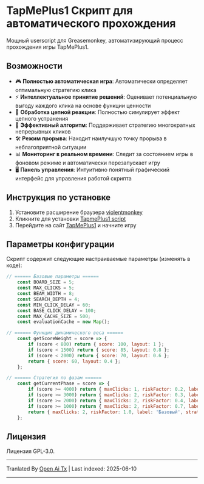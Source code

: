 # TapMePlus1 Скрипт для автоматического прохождения

Мощный userscript для Greasemonkey, автоматизирующий процесс прохождения игры TapMePlus1.

## Возможности

- 🎮 **Полностью автоматическая игра**: Автоматически определяет оптимальную стратегию клика
- ⚡ **Интеллектуальное принятие решений**: Оценивает потенциальную выгоду каждого клика на основе функции ценности
- 🔁 **Обработка цепной реакции**: Полностью симулирует эффект цепного устранения
- 🚀 **Эффективный алгоритм**: Поддерживает стратегию многократных непрерывных кликов
- 🛠 **Режим прорыва**: Находит наилучшую точку прорыва в неблагоприятной ситуации
- 📊 **Мониторинг в реальном времени**: Следит за состоянием игры в фоновом режиме и автоматически перезапускает игру
- 🖥 **Панель управления**: Интуитивно понятный графический интерфейс для управления работой скрипта

## Инструкция по установке

1. Установите расширение браузера [violentmonkey](https://violentmonkey.github.io/)
2. Кликните для установки [TapmePlus1 script](https://github.com/baimengshi/tapmeplus1/raw/main/TapMePlus1_auto-clear.user.js)
3. Перейдите на сайт [TapMePlus1](https://tapmeplus1.com/) и начните игру

## Параметры конфигурации

Скрипт содержит следующие настраиваемые параметры (изменять в коде):

```javascript
// ====== Базовые параметры ======
    const BOARD_SIZE = 5;
    const MAX_CLICKS = 5;
    const BEAM_WIDTH = 8;
    const SEARCH_DEPTH = 4;
    const MIN_CLICK_DELAY = 60;
    const BASE_CLICK_DELAY = 100;
    const MAX_CACHE_SIZE = 500;
    const evaluationCache = new Map();

// ====== Функция динамического веса ======
    const getScoreWeight = score => {
        if (score < 800) return { score: 100, layout: 1 };
        if (score < 1500) return { score: 85, layout: 0.8 };
        if (score < 2000) return { score: 70, layout: 0.6 };
        return { score: 60, layout: 0.4 };
    };

// ====== Стратегия по фазам ======
    const getCurrentPhase = score => {
        if (score >= 4000) return { maxClicks: 1, riskFactor: 0.2, label: '4000+', strategy: 'focusLargeGroups' };
        if (score >= 3000) return { maxClicks: 2, riskFactor: 0.3, label: '3000+', strategy: 'balanceEdgeAndCenter' };
        if (score >= 2000) return { maxClicks: 2, riskFactor: 0.4, label: '2000+', strategy: 'maximizeChainPotential' };
        if (score >= 1000) return { maxClicks: 2, riskFactor: 0.7, label: '1000+', strategy: 'conservativeGrowth' };
        return { maxClicks: 2, riskFactor: 1.0, label: 'Базовый', strategy: 'default' };
    };
```

## Лицензия

Лицензия GPL-3.0.

---

Tranlated By [Open Ai Tx](https://github.com/OpenAiTx/OpenAiTx) | Last indexed: 2025-06-10

---